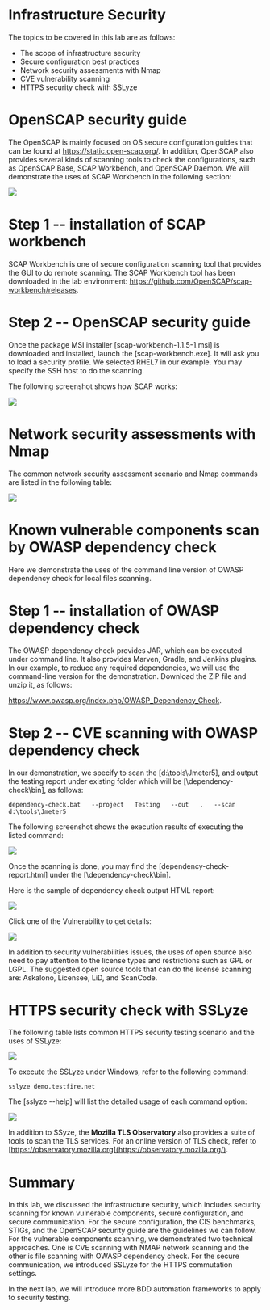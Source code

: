 
Infrastructure Security
=======================

The topics to be covered in this lab are as follows:

-   The scope of infrastructure security
-   Secure configuration best practices
-   Network security assessments with Nmap
-   CVE vulnerability scanning
-   HTTPS security check with SSLyze

OpenSCAP security guide
=======================

The OpenSCAP is mainly focused on OS secure configuration guides that
can be found at <https://static.open-scap.org/>. In addition, OpenSCAP
also provides several kinds of scanning tools to check the
configurations, such as OpenSCAP Base, SCAP Workbench, and OpenSCAP
Daemon. We will demonstrate the uses of SCAP Workbench in the following
section:


![](./images/d553e874-715f-4cee-8fe1-ec606a6d7aa4.png)



Step 1 -- installation of SCAP workbench
========================================

SCAP Workbench is one of secure configuration scanning tool that
provides the GUI to do remote scanning. The SCAP Workbench tool has been downloaded in the lab environment: <https://github.com/OpenSCAP/scap-workbench/releases>.


Step 2 -- OpenSCAP security guide
=================================

Once the package MSI installer [scap-workbench-1.1.5-1.msi] is
downloaded and installed, launch the [scap-workbench.exe]. It will
ask you to load a security profile. We selected RHEL7 in our example.
You may specify the SSH host to do the scanning.

The following screenshot shows how SCAP works:


![](./images/fcc42c77-ee50-4571-b0f0-0d1e117fc27d.png)




Network security assessments with Nmap
======================================


The common network security assessment scenario and Nmap commands are
listed in the following table:

![](./images/s3.png)


Known vulnerable components scan by OWASP dependency check
==========================================================

Here we demonstrate the uses of the command line version of OWASP
dependency check for local files scanning.



Step 1 -- installation of OWASP dependency check
================================================

The OWASP dependency check provides JAR, which can be executed under
command line. It also provides Marven, Gradle, and Jenkins plugins. In
our example, to reduce any required dependencies, we will use the
command-line version for the demonstration. Download the ZIP file and
unzip it, as follows:

<https://www.owasp.org/index.php/OWASP_Dependency_Check>.



Step 2 -- CVE scanning with OWASP dependency check
==================================================

In our demonstration, we specify to scan the [d:\\tools\\Jmeter5],
and output the testing report under existing folder which will be
[\\dependency-check\\bin], as follows:


```
dependency-check.bat   --project   Testing   --out   .   --scan   d:\tools\Jmeter5
```


The following screenshot shows the execution results of executing the
listed command:


![](./images/45a54877-65d7-49d6-bb34-fb61d4a51d83.png)


Once the scanning is done, you may find the
[dependency-check-report.html] under the
[\\dependency-check\\bin].

Here is the sample of dependency check output HTML report:


![](./images/1.png)

Click one of the Vulnerability to get details:

![](./images/2.png)


In addition to security vulnerabilities issues, the uses of open source
also need to pay attention to the license types and restrictions such as
GPL or LGPL. The suggested open source tools that can do the license
scanning are: Askalono, Licensee, LiD, and ScanCode.



HTTPS security check with SSLyze
================================

The following table lists common HTTPS security testing scenario and the
uses of SSLyze:

![](./images/s4.png)

To execute the SSLyze under Windows, refer to the following command:

```
sslyze demo.testfire.net
```


The [sslyze \--help] will list the detailed usage of each command
option:


![](./images/732cd8d2-ff31-4fe8-aa34-bae0399e182d.png)



In addition to SSyze, the **Mozilla TLS Observatory** also provides a
suite of tools to scan the TLS services. For an online version of TLS
check, refer to
[https://observatory.mozilla.org](https://observatory.mozilla.org/).




Summary
=======

In this lab, we discussed the infrastructure security, which
includes security scanning for known vulnerable components, secure
configuration, and secure communication. For the secure configuration,
the CIS benchmarks, STIGs, and the OpenSCAP security guide are the
guidelines we can follow. For the vulnerable components scanning, we
demonstrated two technical approaches. One is CVE scanning with NMAP
network scanning and the other is file scanning with OWASP dependency
check. For the secure communication, we introduced SSLyze for the HTTPS
commutation settings.

In the next lab, we will introduce more BDD automation frameworks to
apply to security testing.
